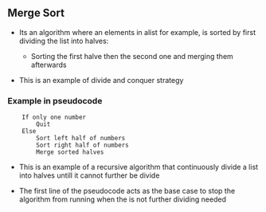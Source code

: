 ##  Merge Sort 
- Its an algorithm where an elements in alist for example, is sorted by first dividing the list into halves:
		
	- Sorting the first halve then the second one and merging them afterwards
  	
- This is an example of divide and conquer strategy

### Example in pseudocode
	
		If only one number
			Quit
		Else
			Sort left half of numbers
			Sort right half of numbers
			Merge sorted halves 

- This is an example of a recursive algorithm that continuously divide a list into halves untill it cannot further be divide

- The first line of the pseudocode acts as the base case to stop the algorithm from running when the is not further dividing needed
